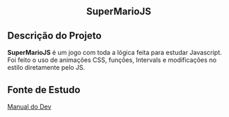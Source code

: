 <h2 align="center">SuperMarioJS</h2>

## Descrição do Projeto

**SuperMarioJS** é um jogo com toda a lógica feita para estudar Javascript. Foi feito o uso de animações CSS,
funções, Intervals e modificações no estilo diretamente pelo JS.

## Fonte de Estudo
<a href="https://www.youtube.com/watch?v=r9buAwVBDhA&list=LL&index=1">Manual do Dev</a>